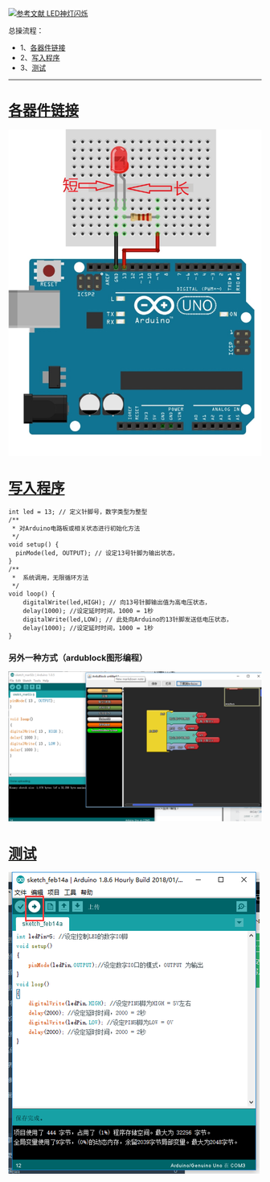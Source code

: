 [![](https://img.shields.io/badge/参考文献-LED神灯闪烁-yellow.svg "参考文献 LED神灯闪烁")](http://www.51hei.com/bbs/dpj-41337-1.html)


总操流程：
- 1、[各器件链接](#arduino-01)
- 2、[写入程序](#arduino-02)
- 3、[测试](#arduino-03)

----------
# <a name="arduino-01" href="#" >各器件链接</a>

![](image/5-1.png)
# <a name="arduino-02" href="#" >写入程序</a>
```
int led = 13; // 定义针脚号，数字类型为整型
/**
 * 对Arduino电路板或相关状态进行初始化方法
 */
void setup() {
  pinMode(led, OUTPUT); // 设定13号针脚为输出状态，
}
/**
 *  系统调用，无限循环方法
 */
void loop() {
    digitalWrite(led,HIGH); // 向13号针脚输出值为高电压状态，
    delay(1000); //设定延时时间，1000 = 1秒
    digitalWrite(led,LOW); // 此处向Arduino的13针脚发送低电压状态，
    delay(1000); //设定延时时间，1000 = 1秒
}
```
### 另外一种方式（ardublock图形编程）

![](image/5-2.png)
# <a name="arduino-03" href="#" >测试</a>

![](image/5-3.png)